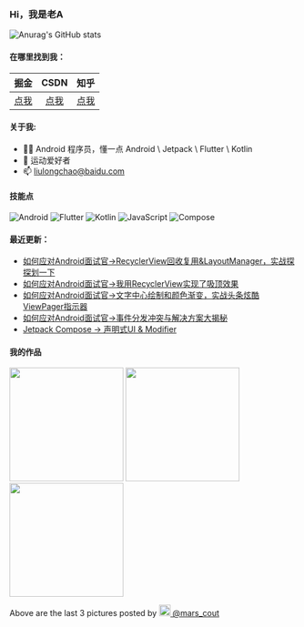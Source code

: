 ### Hi，我是老A

![Anurag's GitHub stats](https://github-readme-stats.vercel.app/api?username=Mars&bg_color=30,C2FFD8,465EFB&title_color=fff&text_color=fff)

#### 在哪里找到我：

|                            掘金                            |                                 CSDN                            |                      知乎                             |
| :--------------------------------------------------------: | :-------------------------------------------------------------: | :--------------------------------------------------: |
| [点我](https://juejin.cn/user/2805609402739550/activities) | [点我](https://blog.csdn.net/IT_Android?spm=1000.2115.3001.5343) | [点我](https://www.zhihu.com/people/liu-long-chao-97) |

#### 关于我:

- 🙋🏻 Android 程序员，懂一点 Android \ Jetpack \ Flutter \ Kotlin
- 🏀 运动爱好者
- 📫 liulongchao@baidu.com

#### 技能点

![Android](https://img.shields.io/badge/Android-%2335495e.svg?style=for-the-badge&logo=Android&logoColor=%FF35D06D)
![Flutter](https://img.shields.io/badge/Flutter-%23323330.svg?style=for-the-badge&logo=Flutter&logoColor=%FF0F7BE4)
![Kotlin](https://img.shields.io/badge/Kotlin-B125EA&style=for-the-badge&logo=kotlin&logoColor=white)
![JavaScript](https://img.shields.io/badge/javascript-%23323330.svg?style=for-the-badge&logo=javascript&logoColor=%23F7DF1E)
![Compose](https://img.shields.io/badge/Composer-885630?style=for-the-badge&logo=Composer&logoColor=white)

#### 最近更新：

<!-- BLOG-POST-LIST:START -->
- [如何应对Android面试官-&gt;RecyclerView回收复用&amp;LayoutManager，实战探探划一下](https://juejin.cn/post/7324705027276406821)
- [如何应对Android面试官-&gt;我用RecyclerView实现了吸顶效果](https://juejin.cn/post/7324011374949695526)
- [如何应对Android面试官-&gt;文字中心绘制和颜色渐变，实战头条炫酷ViewPager指示器](https://juejin.cn/post/7322850477690454025)
- [如何应对Android面试官-&gt;事件分发冲突与解决方案大揭秘](https://juejin.cn/post/7322156745618604070)
- [Jetpack Compose -&gt; 声明式UI &amp; Modifier](https://juejin.cn/post/7321410924106104858)
<!-- BLOG-POST-LIST:END -->

#### 我的作品
<p><img width="200" src="" /> <img width="200" src="" /> <img width="200" src="" /></p>
<p>Above are the last 3 pictures posted by <a href="https://www.instagram.com/mars_cout/" target="_blank"><img src="https://upload.wikimedia.org/wikipedia/commons/thumb/e/e7/Instagram_logo_2016.svg/1024px-Instagram_logo_2016.svg.png" width="20"/> @mars_cout</a></p>
